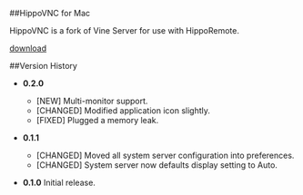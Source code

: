 
##HippoVNC for Mac

HippoVNC is a fork of Vine Server for use with HippoRemote.

[download](http://hipporemote.com/HippoVNC/mac/HippoVNC.zip)

##Version History

* **0.2.0**
	* [NEW] Multi-monitor support.
	* [CHANGED] Modified application icon slightly.
	* [FIXED] Plugged a memory leak.

* **0.1.1**
	* [CHANGED] Moved all system server configuration into preferences.
	* [CHANGED] System server now defaults display setting to Auto.

* **0.1.0** Initial release.
